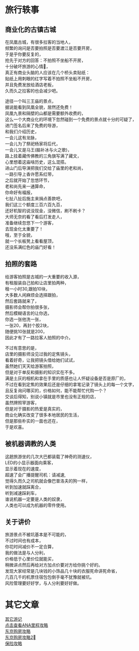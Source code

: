 # 旅行轶事
## 商业化的古镇古城
在凤凰古城，有很多拉客的当地人，</br>
频繁的询问是否要拍照是否要渡江是否要开房，</br>
于是乎你要反复的，</br>
抢先于对方的回答：不拍照不坐船不开房，</br>
十分破坏旅游的心情💢，</br>
真正有商业头脑的人应该在几个桥头卖贴纸：</br>
贴纸上用刺眼的红字写着不拍照不坐船不开房，</br>
并且免费发放给酒店老板，</br>
久而久之拉客的也会减少吧。</br>

途径一个叫三王庙的景点，</br>
据说能看到凤凰全貌，居然还免费！ </br>
凤凰九景和隔壁的山都是需要额外收费的，</br>
这么一个大商业化的环境下忽然碰到一个免费的景点就十分的可疑了，</br>
进门签名后来了免费的导游，</br>
和我们介绍历史，</br>
一会儿这有龙脉，</br>
一会儿为了祭祀杨家将后代，</br>
一会儿又是马王(脑补冰与火之歌)，</br>
路上挂着藏传佛教的三角旗写满了藏文，</br>
心里想着这庙啥历史，这么混搭。</br>
进山门后导演把我们交给了庙里的老和尚，</br>
一路引导上香许愿系红带，</br>
之后就开始了忽悠环节，</br>
老和尚先来一通算命，</br>
你命好有福报，</br>
七扯八扯后施主来捐点善款吧，</br>
我们这三个额度三百六百九百，</br>
还好机智的说没现金，没微信，刷不刷卡？ </br>
大师无奈的看了看后打发走人，</br>
准备继续忽悠下一个游客，</br>
去现金化太重要了！</br>
哦，至于全貌，</br>
就一个长板凳上看看屋顶，</br>
还没系满红色的庙门好看！ </br>

## 拍照的套路
给游客拍照是古城的一大重要的收入源，</br>
有租服装自己拍和让店里拍两种，</br>
租一小时30,跟拍10块，</br>
大多数人闲麻烦会选择跟拍，</br>
然后套路就来了，</br>
摄影师会帮你拍很多张，</br>
然后模糊语言的让你选，</br>
你选一张他洗一张，</br>
一张20，再封个胶2块，</br>
随便挑10张就是200，</br>
因此才有了一路拉客人拍照的中介。</br>

不过有意思的是，</br>
店里的摄影师没见过我的定焦镜头，</br>
看着好奇，让我把镜头借给她们试试，</br>
虽然她们天天给游客拍照，</br>
但是对于单反和摄影的知识实在不多。</br>
满是土灰的相机和拿在手里的质感也让人怀疑设备是否是原厂的，</br>
不过在看到定焦的效果后还是仔细的拿笔记录了镜头上的每一个文字，</br>
且反复询问哪买的，价格如何，能不能帮忙代购一个？ </br>
交谈后得知，别说小镇就是市里也没有正规的店，</br>
虽然牌照宰游客，</br>
但是对于摄影的热爱是真实的，</br>
商业化确实改变了很多本地居民的生活，</br>
但是那些朴实的一面也还在，</br>
于是欢喜。</br>


## 被机器调教的人类
这趟旅游坐的几次大巴都装载了神奇的测速仪，</br>
LED的小显示器面向乘客，</br>
显示着现在的速度，</br>
超速了会广播提醒司机：请减速, </br> 
觉得久而久之司机就会像巴普洛夫的狗一样，</br>
听到加速就踩离合，</br>
听到减速踩刹车，</br>
谁说机器一定要是人类的奴隶，</br>
人类也可以成为机器的零件使用。</br>

## 关于讲价
旅游景点不被坑基本是不可能的，</br>
不过时间也有成本，</br>
你花时间减价不一定合算，</br>
我的做法是与人分利，</br>
价格低于心里价位就能买，</br>
稍微讲点然后再给对方加点价要对方给你挑个好的。</br>
发现大家经常是几块钱的小饰品几十块的衣服死命讲死命省，</br>
几百几千的机票住宿包包倒手毫不犹豫就被坑。</br>
风险管理要好好学，与人分利要好好做。</br>

# 其它文章
[其它游记](../menu.md) </br>
[点击查看ANA里程攻略](https://github.com/cheungYX/algorithm/blob/master/cheung/ana.md) </br>
[东京购房攻略](https://github.com/cheungYX/algorithm/blob/master/cheung/ff.md) </br>
[东京购房攻略2⃣️](https://github.com/cheungYX/algorithm/blob/master/cheung/ff2.md) </br>
[保险攻略](https://github.com/cheungYX/algorithm/blob/master/cheung/hokken.md) </br>